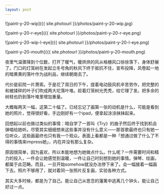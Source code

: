 ```yaml
---
layout: post
---
```


![paint-y-20-wip]({{ site.photourl }}/photos/paint-y-20-wip.jpg)

![paint-y-20-r-eye]({{ site.photourl }}/photos/paint-y-20-r-eye.png)

![paint-y-20-wip-l-eye]({{ site.photourl }}/photos/paint-y-20-l-eye.png)

![paint-y-20-mouth]({{ site.photourl }}/photos/paint-y-20-mouth.png)

夜里气温骤降到个位数，打开了暖气，暖烘烘的风从格栅风口徐徐落下，身体舒展了。门口的灯笼树在发起立冬号角的秋风下终于抵抗不住，宣布投降，风卷起一地的暗黄黄的落叶作为战利品，继续朝南去了。

代价是前院一片萧索。于是花了周日的下午，提着电动鼓风机辛苦劳作，把完整的和被揉碎的叶子们吹成两大坨落叶堆。趁着灯笼树光秃秃，给它理了发。把多余的树枝也扔到落叶堆里增加重量。

大概每两天一幅，这第二十幅了。已经忘记了画第一张的动机是什么，可能是看到她的照片，觉得很好看，手边刚好有一个ipad，便拿起涂涂抹抹起来。

回想起以前也做过类似的事情：暗自学了一首叫《Try》的曲子然后终于找到机会弹唱给她听。尽管其实细细想来这些事并没有什么意义——那首歌最终也只有她一位听众，这些画最终也只有我一个观众。表面上看都是一种「想通过做了什么了不得的事情来impress她」，内在并没有那么复杂。

原因很简单，因为喜欢，所以本能地想为她做点什么。什么呢？一件需要时间和精力的投入，一件会让她感觉到温暖，一件让自己时刻想到她的事情。弹琴、绘画，都属于此范畴。而且，一旦开始somehow就没办法停下来了。会一幅接着一幅画下去。照片不够用了，就对着同一张照片反复画，实验各种方式。

其实大多时候，都是为了自己。能让自己从思念的藩篱中逃离几个钟头，能让自己好过一点。